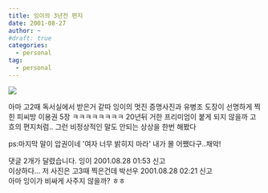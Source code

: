 ```yaml
---
title: 잉이의 3년전 편지
date: 2001-08-27
author: ~
#draft: true
categories:
  - personal
tag:
  - personal
---
```


![](/personal/010827.jpg)

아마 고2때 독서실에서 받은거 같따
잉이의 멋진 증명사진과
유병조 도장이 선명하게 찍힌 피씨방 이용권 5장
ㅋㅋㅋㅋㅋㅋㅋㅋ
20년뒤 거한 프리미엄이 붙게 되지 않을까
고흐의 편지처럼..
그런 비정상적인 말도 안되는 상상을 한번 해봤다

ps:마지막 말이 압권이네 '여자 너무 밝히지 마라'
    내가 몰 어쨌다구..채악!


 댓글  2개가 달렸습니다.
 잉이 2001.08.28 01:53 신고   
이상하다... 저 사진은 고3때 찍은건데
 박선우 2001.08.28 02:21 신고   
아마 잉이가 비싸게 사주지 않을까? ㅎㅎ




